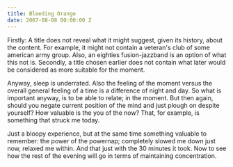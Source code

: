 ```yaml
---
title: Bleeding Orange
date: 2007-08-08 00:00:00 Z
---
```


Firstly: A title does not reveal what it might suggest, given its history, about the content. For example, it might not contain a veteran's club of some american army group. Also, an eighties fusion-jazzband is an option of what this not is. Secondly, a title chosen earlier does not contain what later would be considered as more suitable for the moment.

Anyway, sleep is underrated. Also the feeling of the moment versus the overall general feeling of a time is a difference of night and day. So what is important anyway, is to be able to relate; in the moment. But then again, should you negate current position of the mind and just plough on despite yourself? How valuable is the you of the now? That, for example, is something that struck me today.

Just a bloopy experience, but at the same time something valuable to remember: the power of the powernap; completely slowed me down just now, relaxed me within. And that just with the 30 minutes it took. Now to see how the rest of the evening will go in terms of maintaining concentration.
